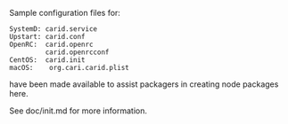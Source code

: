 Sample configuration files for:
```
SystemD: carid.service
Upstart: carid.conf
OpenRC:  carid.openrc
         carid.openrcconf
CentOS:  carid.init
macOS:    org.cari.carid.plist
```
have been made available to assist packagers in creating node packages here.

See doc/init.md for more information.
